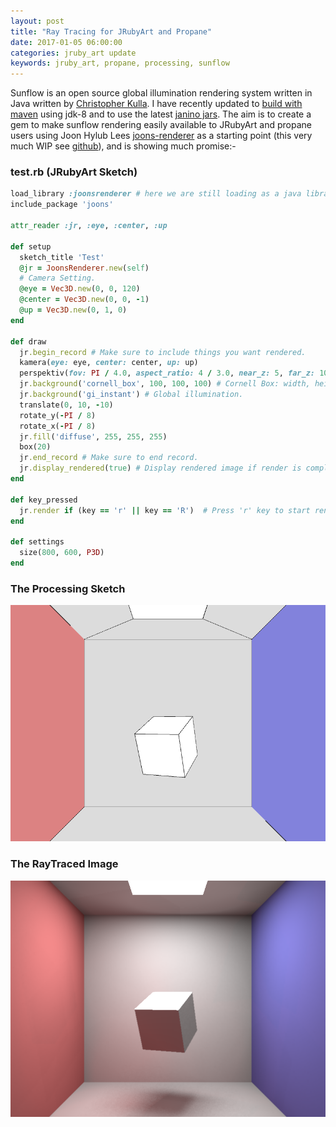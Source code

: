 ```yaml
---
layout: post
title: "Ray Tracing for JRubyArt and Propane"
date: 2017-01-05 06:00:00
categories: jruby_art update
keywords: jruby_art, propane, processing, sunflow
---
```

Sunflow is an open source global illumination rendering system written in Java written by [Christopher Kulla][fpsunflower]. I have recently updated to [build with maven][maven] using jdk-8 and to use the latest [janino jars][janino]. The aim is to create a gem to make sunflow rendering easily available to JRubyArt and propane users using Joon Hylub Lees [joons-renderer][joons] as a starting point (this very much WIP see [github][github]), and is showing much promise:-

### test.rb (JRubyArt Sketch)
```ruby
load_library :joonsrenderer # here we are still loading as a java library, gem to follow
include_package 'joons'

attr_reader :jr, :eye, :center, :up

def setup
  sketch_title 'Test'
  @jr = JoonsRenderer.new(self)
  # Camera Setting.
  @eye = Vec3D.new(0, 0, 120)
  @center = Vec3D.new(0, 0, -1)
  @up = Vec3D.new(0, 1, 0)
end

def draw
  jr.begin_record # Make sure to include things you want rendered.
  kamera(eye: eye, center: center, up: up)
  perspektiv(fov: PI / 4.0, aspect_ratio: 4 / 3.0, near_z: 5, far_z: 10_000)
  jr.background('cornell_box', 100, 100, 100) # Cornell Box: width, height, depth.
  jr.background('gi_instant') # Global illumination.
  translate(0, 10, -10)
  rotate_y(-PI / 8)
  rotate_x(-PI / 8)
  jr.fill('diffuse', 255, 255, 255)
  box(20)
  jr.end_record # Make sure to end record.
  jr.display_rendered(true) # Display rendered image if render is completed, and the argument is true.
end

def key_pressed
  jr.render if (key == 'r' || key == 'R')  # Press 'r' key to start rendering.
end

def settings
  size(800, 600, P3D)
end

```

### The Processing Sketch

<img src="/assets/captured.png" />

### The RayTraced Image

<img src="/assets/rendered.png" />


 [fpsunflower]:http://sunflow.sourceforge.net/
 [maven]:https://github.com/monkstone/sunflow
 [joons]:https://github.com/joonhyublee/joons-renderer
 [janino]:http://janino-compiler.github.io/janino/
 [github]:https://github.com/monkstone/joonsrenderer
